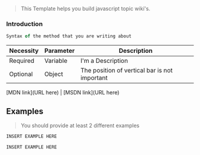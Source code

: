 > This Template helps you build javascript topic wiki's.

### Introduction

```js
Syntax of the method that you are writing about
```

| Necessity | Parameter | Description                                                          |
|-------------------|-----------|----------------------------------------------------------------------|
| Required          | Variable  | I'm a Description |
| Optional          | Object    | The position of vertical bar is not important                     |

[MDN link](URL here) | [MSDN link](URL here)

## Examples
> You should provide at least 2 different examples

```js
INSERT EXAMPLE HERE
```

```js
INSERT EXAMPLE HERE
```